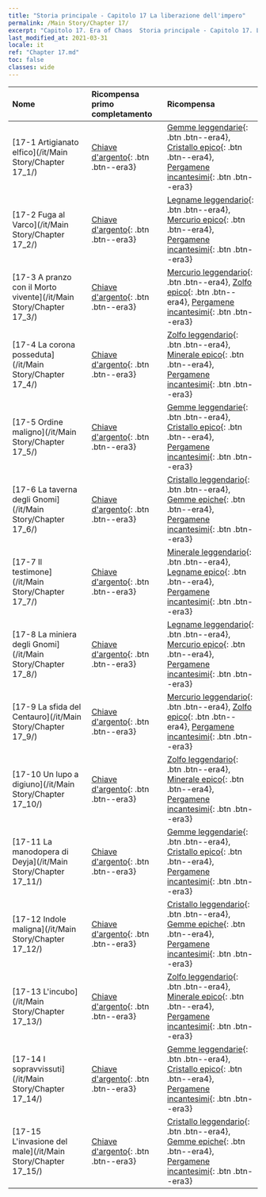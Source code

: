 ```yaml
---
title: "Storia principale - Capitolo 17 La liberazione dell'impero"
permalink: /Main Story/Chapter 17/
excerpt: "Capitolo 17. Era of Chaos  Storia principale - Capitolo 17. La liberazione dell'impero"
last_modified_at: 2021-03-31
locale: it
ref: "Chapter 17.md"
toc: false
classes: wide
---
```


  | Nome |  Ricompensa primo completamento | Ricompensa |
  |:------------|:------------|:------------| 
  | [17-1 Artigianato elfico](/it/Main Story/Chapter 17_1/) | [Chiave d'argento](/it/Items/con_693/){: .btn .btn--era3} | [Gemme leggendarie](/it/Items/mat_58/){: .btn .btn--era4}, [Cristallo epico](/it/Items/mat_52/){: .btn .btn--era4}, [Pergamene incantesimi](/it/Items/con_694/){: .btn .btn--era3} |
  | [17-2 Fuga al Varco](/it/Main Story/Chapter 17_2/) | [Chiave d'argento](/it/Items/con_693/){: .btn .btn--era3} | [Legname leggendario](/it/Items/mat_55/){: .btn .btn--era4}, [Mercurio epico](/it/Items/mat_49/){: .btn .btn--era4}, [Pergamene incantesimi](/it/Items/con_694/){: .btn .btn--era3} |
  | [17-3 A pranzo con il Morto vivente](/it/Main Story/Chapter 17_3/) | [Chiave d'argento](/it/Items/con_693/){: .btn .btn--era3} | [Mercurio leggendario](/it/Items/mat_56/){: .btn .btn--era4}, [Zolfo epico](/it/Items/mat_50/){: .btn .btn--era4}, [Pergamene incantesimi](/it/Items/con_694/){: .btn .btn--era3} |
  | [17-4 La corona posseduta](/it/Main Story/Chapter 17_4/) | [Chiave d'argento](/it/Items/con_693/){: .btn .btn--era3} | [Zolfo leggendario](/it/Items/mat_57/){: .btn .btn--era4}, [Minerale epico](/it/Items/mat_47/){: .btn .btn--era4}, [Pergamene incantesimi](/it/Items/con_694/){: .btn .btn--era3} |
  | [17-5 Ordine maligno](/it/Main Story/Chapter 17_5/) | [Chiave d'argento](/it/Items/con_693/){: .btn .btn--era3} | [Gemme leggendarie](/it/Items/mat_58/){: .btn .btn--era4}, [Cristallo epico](/it/Items/mat_52/){: .btn .btn--era4}, [Pergamene incantesimi](/it/Items/con_694/){: .btn .btn--era3} |
  | [17-6 La taverna degli Gnomi](/it/Main Story/Chapter 17_6/) | [Chiave d'argento](/it/Items/con_693/){: .btn .btn--era3} | [Cristallo leggendario](/it/Items/mat_59/){: .btn .btn--era4}, [Gemme epiche](/it/Items/mat_51/){: .btn .btn--era4}, [Pergamene incantesimi](/it/Items/con_694/){: .btn .btn--era3} |
  | [17-7 Il testimone](/it/Main Story/Chapter 17_7/) | [Chiave d'argento](/it/Items/con_693/){: .btn .btn--era3} | [Minerale leggendario](/it/Items/mat_54/){: .btn .btn--era4}, [Legname epico](/it/Items/mat_48/){: .btn .btn--era4}, [Pergamene incantesimi](/it/Items/con_694/){: .btn .btn--era3} |
  | [17-8 La miniera degli Gnomi](/it/Main Story/Chapter 17_8/) | [Chiave d'argento](/it/Items/con_693/){: .btn .btn--era3} | [Legname leggendario](/it/Items/mat_55/){: .btn .btn--era4}, [Mercurio epico](/it/Items/mat_49/){: .btn .btn--era4}, [Pergamene incantesimi](/it/Items/con_694/){: .btn .btn--era3} |
  | [17-9 La sfida del Centauro](/it/Main Story/Chapter 17_9/) | [Chiave d'argento](/it/Items/con_693/){: .btn .btn--era3} | [Mercurio leggendario](/it/Items/mat_56/){: .btn .btn--era4}, [Zolfo epico](/it/Items/mat_50/){: .btn .btn--era4}, [Pergamene incantesimi](/it/Items/con_694/){: .btn .btn--era3} |
  | [17-10 Un lupo a digiuno](/it/Main Story/Chapter 17_10/) | [Chiave d'argento](/it/Items/con_693/){: .btn .btn--era3} | [Zolfo leggendario](/it/Items/mat_57/){: .btn .btn--era4}, [Minerale epico](/it/Items/mat_47/){: .btn .btn--era4}, [Pergamene incantesimi](/it/Items/con_694/){: .btn .btn--era3} |
  | [17-11 La manodopera di Deyja](/it/Main Story/Chapter 17_11/) | [Chiave d'argento](/it/Items/con_693/){: .btn .btn--era3} | [Gemme leggendarie](/it/Items/mat_58/){: .btn .btn--era4}, [Cristallo epico](/it/Items/mat_52/){: .btn .btn--era4}, [Pergamene incantesimi](/it/Items/con_694/){: .btn .btn--era3} |
  | [17-12 Indole maligna](/it/Main Story/Chapter 17_12/) | [Chiave d'argento](/it/Items/con_693/){: .btn .btn--era3} | [Cristallo leggendario](/it/Items/mat_59/){: .btn .btn--era4}, [Gemme epiche](/it/Items/mat_51/){: .btn .btn--era4}, [Pergamene incantesimi](/it/Items/con_694/){: .btn .btn--era3} |
  | [17-13 L'incubo](/it/Main Story/Chapter 17_13/) | [Chiave d'argento](/it/Items/con_693/){: .btn .btn--era3} | [Zolfo leggendario](/it/Items/mat_57/){: .btn .btn--era4}, [Minerale epico](/it/Items/mat_47/){: .btn .btn--era4}, [Pergamene incantesimi](/it/Items/con_694/){: .btn .btn--era3} |
  | [17-14 I sopravvissuti](/it/Main Story/Chapter 17_14/) | [Chiave d'argento](/it/Items/con_693/){: .btn .btn--era3} | [Gemme leggendarie](/it/Items/mat_58/){: .btn .btn--era4}, [Cristallo epico](/it/Items/mat_52/){: .btn .btn--era4}, [Pergamene incantesimi](/it/Items/con_694/){: .btn .btn--era3} |
  | [17-15 L'invasione del male](/it/Main Story/Chapter 17_15/) | [Chiave d'argento](/it/Items/con_693/){: .btn .btn--era3} | [Cristallo leggendario](/it/Items/mat_59/){: .btn .btn--era4}, [Gemme epiche](/it/Items/mat_51/){: .btn .btn--era4}, [Pergamene incantesimi](/it/Items/con_694/){: .btn .btn--era3} |

